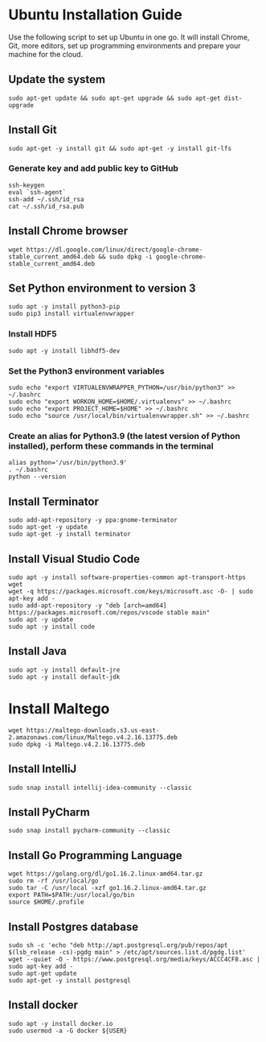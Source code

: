 # Ubuntu Installation Guide

Use the following script to set up Ubuntu in one go. It will install Chrome, Git, more editors, set up programming environments and prepare your machine for the cloud.

## Update the system
```
sudo apt-get update && sudo apt-get upgrade && sudo apt-get dist-upgrade
```

## Install Git
```
sudo apt-get -y install git && sudo apt-get -y install git-lfs
```

### Generate key and add public key to GitHub
``` 
ssh-keygen
eval `ssh-agent`
ssh-add ~/.ssh/id_rsa
cat ~/.ssh/id_rsa.pub
```

## Install Chrome browser
```wget https://dl.google.com/linux/direct/google-chrome-stable_current_amd64.deb && sudo dpkg -i google-chrome-stable_current_amd64.deb```

## Set Python environment to version 3
```
sudo apt -y install python3-pip
sudo pip3 install virtualenvwrapper
```

### Install HDF5
```
sudo apt -y install libhdf5-dev
```

### Set the Python3 environment variables
```
sudo echo "export VIRTUALENVWRAPPER_PYTHON=/usr/bin/python3" >> ~/.bashrc
sudo echo "export WORKON_HOME=$HOME/.virtualenvs" >> ~/.bashrc
sudo echo "export PROJECT_HOME=$HOME" >> ~/.bashrc
sudo echo "source /usr/local/bin/virtualenvwrapper.sh" >> ~/.bashrc
```

### Create an alias for Python3.9 (the latest version of Python installed), perform these commands in the terminal
```
alias python='/usr/bin/python3.9'
. ~/.bashrc
python --version
```

## Install Terminator
```
sudo add-apt-repository -y ppa:gnome-terminator
sudo apt-get -y update
sudo apt-get -y install terminator
```

## Install Visual Studio Code
```
sudo apt -y install software-properties-common apt-transport-https wget
wget -q https://packages.microsoft.com/keys/microsoft.asc -O- | sudo apt-key add -
sudo add-apt-repository -y "deb [arch=amd64] https://packages.microsoft.com/repos/vscode stable main"
sudo apt -y update
sudo apt -y install code
```

## Install Java
```
sudo apt -y install default-jre
sudo apt -y install default-jdk
```

# Install Maltego
```
wget https://maltego-downloads.s3.us-east-2.amazonaws.com/linux/Maltego.v4.2.16.13775.deb
sudo dpkg -i Maltego.v4.2.16.13775.deb
```

## Install IntelliJ
```
sudo snap install intellij-idea-community --classic
```

## Install PyCharm
```
sudo snap install pycharm-community --classic
```

## Install Go Programming Language
```
wget https://golang.org/dl/go1.16.2.linux-amd64.tar.gz
sudo rm -rf /usr/local/go
sudo tar -C /usr/local -xzf go1.16.2.linux-amd64.tar.gz
export PATH=$PATH:/usr/local/go/bin
source $HOME/.profile
```

## Install Postgres database
```
sudo sh -c 'echo "deb http://apt.postgresql.org/pub/repos/apt $(lsb_release -cs)-pgdg main" > /etc/apt/sources.list.d/pgdg.list'
wget --quiet -O - https://www.postgresql.org/media/keys/ACCC4CF8.asc | sudo apt-key add -
sudo apt-get update
sudo apt-get -y install postgresql
```

## Install docker
```
sudo apt -y install docker.io
sudo usermod -a -G docker ${USER}
```
